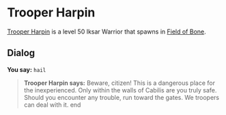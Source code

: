 # Trooper Harpin



[Trooper Harpin](/npc/78074) is a level 50 Iksar Warrior that spawns in [Field of Bone](/zone/78).



## Dialog

**You say:** `hail`



>**Trooper Harpin says:** Beware, citizen!  This is a dangerous place for the inexperienced.  Only within the walls of Cabilis are you truly safe.  Should you encounter any trouble, run toward the gates.  We troopers can deal with it.
end